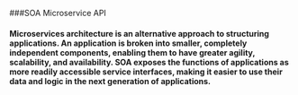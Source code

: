 ###SOA Microservice API

#### Microservices architecture is an alternative approach to structuring applications. An application is broken into smaller, completely independent components, enabling them to have greater agility, scalability, and availability. SOA exposes the functions of applications as more readily accessible service interfaces, making it easier to use their data and logic in the next generation of applications.

